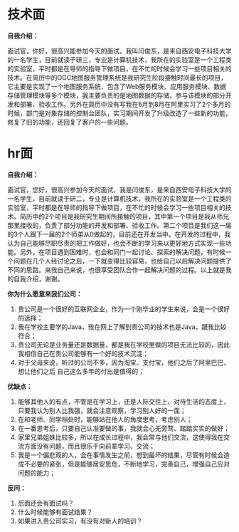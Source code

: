 # 技术面

**自我介绍：**

面试官，你好，很高兴能参加今天的面试。我叫闫俊东，是来自西安电子科技大学的一名学生，目前就读于研三，专业是计算机技术，我所在的实验室是一个工程类的实验室，平时都是在导师的指导下做项目，在不忙的时候会学习一些项目相关的技术。在简历中的OGC地图服务管理系统是我研究生阶段接触时间最长的项目，它主要是实现了一个地图服务系统，包含了Web服务模块、应用服务模块、数据存储管理模块等多个模块，我主要负责的是地图数据的存储，参与该模块的部分开发和部署、验收工作。另外在简历中没有写我在6月到8月在阿里实习了2个多月的时候，部门是对象存储的控制台团队，实习期间开发了升级改造了一些新的功能，修复了旧的功能，还回复了客户的一些问题。

# hr面

**自我介绍：**

面试官，您好，很高兴参加今天的面试，我是闫俊东，是来自西安电子科技大学的一名学生，目前就读于研二，专业是计算机技术，我所在的实验室是一个工程类的实验室，平时都是在导师的指导下做项目，在不忙的时候会学习一些项目相关的技术。简历中的2个项目是我研究生期间所接触的项目，其中第一个项目是我从师兄那里接收的，负责了部分功能的开发和部署、验收工作。第二个项目是我们这一届的3个人跟下一届的2个师弟从0做起的，目前还在开发当中。在开发的过程中，我认为自己能够尽职尽责的把工作做好，也会不断的学习来以更好地方式实现一些功能。另外，在项目遇到困难时，也会和同门一起讨论、探索的解决问题，有时候一个问题在几个人经讨论之后，一下就变得比较容易，也给自己以后解决问题提供了不同的思路。来我自己来说，也很享受团队合作一起解决问题的过程。以上就是我的自我介绍，谢谢。

**你为什么愿意来我们公司：**

1. 贵公司是一个很好的互联网企业，作为一个刚毕业的学生来说，会是一个很好的选择；
2. 我在学校主要学的Java，我在网上了解到贵公司的技术也是Java，跟我比较符合；
3. 贵公司无论是业务量还是数据量，都是我在学校里做的项目无法比较的，因此我相信自己在贵公司能够有一个好的技术沉淀；
4. 对于父母来说，听过的公司不多，因为淘宝、支付宝，他们之后了阿里巴巴，想让他们之后 自己这么多年的付出是值得的；

**优缺点：**

1. 能够其他人的有点，不管是在学习上，还是人际交往上、对待生活的态度上，只要我认为别人比我强，就会注意观察，学习别人好的一面；
2. 在和老师、同学相处时，能够站在他人的角度思考，考虑别人；
3. 在一番思考后，只要自己认准要做的事，我就会心无旁骛、踏踏实实的做好；
4. 家里兄弟姐妹比较多，所以在成长过程中，我会常与他们交流，这使得我在交流方面没有问题，而且很乐于向前辈学习、交流；
5. 我是一个偏悲观的人，会在事情发生之前，想到最坏的结果，尽管有时候会造成不必要的紧张，但是能够居安思危，不断地学习，完善自己，增强自己应对问题的能力；

**反问：**

1. 后面还会有面试吗？
2. 什么时候能够有面试结果？
3. 如果进入贵公司实习，有没有对新人的培训？